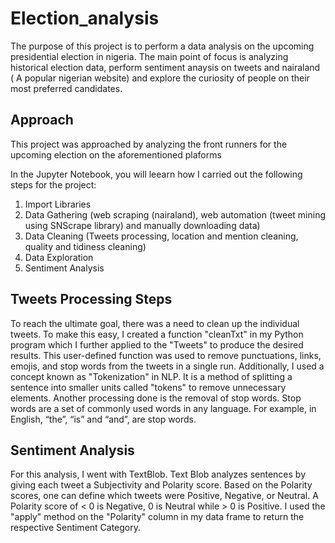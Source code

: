 # Election_analysis

The purpose of this project is to perform a data analysis on the upcoming presidential election in nigeria. The main point of focus is analyzing historical election data, perform sentiment anaysis on tweets and nairaland ( A popular nigerian website) and explore the curiosity of people on their most preferred candidates.

## Approach 

This project was approached by analyzing the front runners for the upcoming election on the aforementioned plaforms

In the Jupyter Notebook, you will leearn how I carried out the following steps for the project:

1. Import Libraries
2. Data Gathering (web scraping (nairaland), web automation (tweet mining using SNScrape library) and manually downloading data)
3. Data Cleaning (Tweets processing, location and mention cleaning, quality and tidiness cleaning)
4. Data Exploration
5. Sentiment Analysis

## Tweets Processing Steps
To reach the ultimate goal, there was a need to clean up the individual tweets. To make this easy, I created a function "cleanTxt" in my Python program which I further applied to the "Tweets" to produce the desired results. This user-defined function was used to remove punctuations, links, emojis, and stop words from the tweets in a single run. Additionally, I used a concept known as "Tokenization" in NLP. It is a method of splitting a sentence into smaller units called "tokens" to remove unnecessary elements. Another processing done is the removal of stop words. Stop words are a set of commonly used words in any language. For example, in English, “the”, “is” and “and”, are stop words.

## Sentiment Analysis
For this analysis, I went with TextBlob. Text Blob analyzes sentences by giving each tweet a Subjectivity and Polarity score.  Based on the Polarity scores, one can define which tweets were Positive, Negative, or Neutral. A Polarity score of < 0 is Negative, 0 is Neutral while > 0 is Positive. I used the "apply" method on the "Polarity" column in my data frame to return the respective Sentiment Category.
